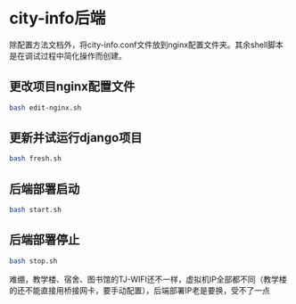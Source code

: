 # city-info后端

除配置方法文档外，将city-info.conf文件放到nginx配置文件夹。其余shell脚本是在调试过程中简化操作而创建。

## 更改项目nginx配置文件
```sh
bash edit-nginx.sh
```

## 更新并试运行django项目
```sh
bash fresh.sh
```

## 后端部署启动
```sh
bash start.sh
```

## 后端部署停止
```sh
bash stop.sh
```

难绷，教学楼、宿舍、图书馆的TJ-WIFI还不一样，虚拟机IP全部都不同（教学楼的还不能直接用桥接网卡，要手动配置），后端部署IP老是要换，受不了一点